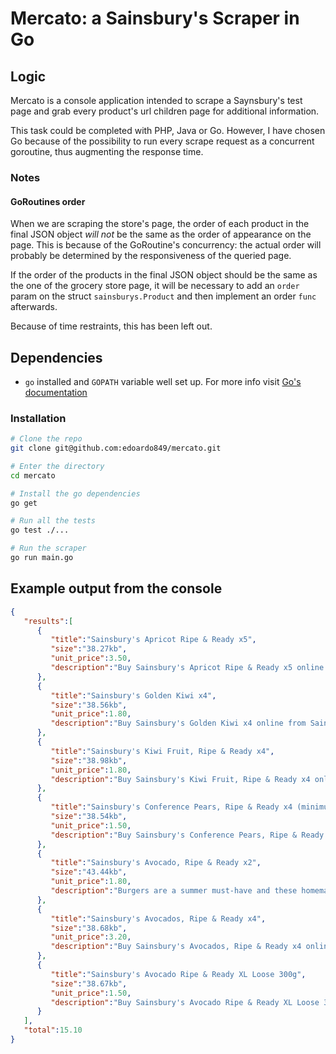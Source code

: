 Mercato: a Sainsbury's Scraper in Go
=====

## Logic
Mercato is a console application intended to scrape a Saynsbury's test page and grab every product's url children page for additional information.

This task could be completed with PHP, Java or Go. However, I have chosen Go because of the possibility to run every scrape request as a concurrent goroutine, thus augmenting the response time.

### Notes

#### GoRoutines order
When we are scraping the store's page, the order of each product in the final JSON object *will not* be the same as the order of appearance on the page. This is because of the GoRoutine's concurrency: the actual order will probably be determined by the responsiveness of the queried page.

If the order of the products in the final JSON object should be the same as the one of the grocery store page, it will be necessary to add an `order` param on the struct `sainsburys.Product` and then implement an order `func` afterwards.

Because of time restraints, this has been left out.

## Dependencies
- `go` installed and `GOPATH` variable well set up. For more info visit  [Go's documentation](https://golang.org/doc/code.html#GOPATH)

### Installation

```bash
# Clone the repo
git clone git@github.com:edoardo849/mercato.git

# Enter the directory
cd mercato

# Install the go dependencies
go get

# Run all the tests
go test ./...

# Run the scraper
go run main.go

```

## Example output from the console

```json
{
   "results":[
      {
         "title":"Sainsbury's Apricot Ripe & Ready x5",
         "size":"38.27kb",
         "unit_price":3.50,
         "description":"Buy Sainsbury's Apricot Ripe & Ready x5 online from Sainsbury's, the same great quality, freshness and choice you'd find in store. Choose from 1 hour delivery slots and collect Nectar points."
      },
      {
         "title":"Sainsbury's Golden Kiwi x4",
         "size":"38.56kb",
         "unit_price":1.80,
         "description":"Buy Sainsbury's Golden Kiwi x4 online from Sainsbury's, the same great quality, freshness and choice you'd find in store. Choose from 1 hour delivery slots and collect Nectar points."
      },
      {
         "title":"Sainsbury's Kiwi Fruit, Ripe & Ready x4",
         "size":"38.98kb",
         "unit_price":1.80,
         "description":"Buy Sainsbury's Kiwi Fruit, Ripe & Ready x4 online from Sainsbury's, the same great quality, freshness and choice you'd find in store. Choose from 1 hour delivery slots and collect Nectar points."
      },
      {
         "title":"Sainsbury's Conference Pears, Ripe & Ready x4 (minimum)",
         "size":"38.54kb",
         "unit_price":1.50,
         "description":"Buy Sainsbury's Conference Pears, Ripe & Ready x4 (minimum) online from Sainsbury's, the same great quality, freshness and choice you'd find in store. Choose from 1 hour delivery slots and collect Nectar points."
      },
      {
         "title":"Sainsbury's Avocado, Ripe & Ready x2",
         "size":"43.44kb",
         "unit_price":1.80,
         "description":"Burgers are a summer must-have and these homemade ones are perfect for a barbecue, topped with cool avocado and served with oven-baked potato wedges."
      },
      {
         "title":"Sainsbury's Avocados, Ripe & Ready x4",
         "size":"38.68kb",
         "unit_price":3.20,
         "description":"Buy Sainsbury's Avocados, Ripe & Ready x4 online from Sainsbury's, the same great quality, freshness and choice you'd find in store. Choose from 1 hour delivery slots and collect Nectar points."
      },
      {
         "title":"Sainsbury's Avocado Ripe & Ready XL Loose 300g",
         "size":"38.67kb",
         "unit_price":1.50,
         "description":"Buy Sainsbury's Avocado Ripe & Ready XL Loose 300g online from Sainsbury's, the same great quality, freshness and choice you'd find in store. Choose from 1 hour delivery slots and collect Nectar points."
      }
   ],
   "total":15.10
}
```
